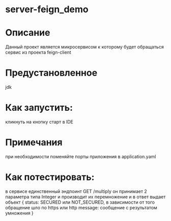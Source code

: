 # server-feign_demo

# Описание
Данный проект является микросервисом к которому будет обращаться сервис из проекта feign-client

# Предустановленное 
jdk
 
# Как запустить: 
кликнуть на кнопку старт в IDE
 
# Примечания
при необходимости поменяйте порты приложения в application.yaml

# Как потестировать:
в сервисе единственный эндпоинт
GET /multiply
он принимает 2 параметра типа Integer и производит их перемножение
и в ответ выдает объект
{
status:  SECURED или NOT_SECURED, в зависимости от того обращение шло по https или http
message: сообщение с результатом умножения
}

